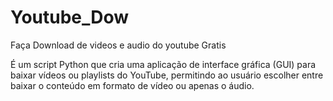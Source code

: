 # Youtube_Dow
Faça Download de videos e audio do youtube Gratis

É um script Python que cria uma aplicação de interface gráfica (GUI) para baixar vídeos ou playlists do YouTube, permitindo ao usuário escolher entre baixar o conteúdo em formato de vídeo ou apenas o áudio.
